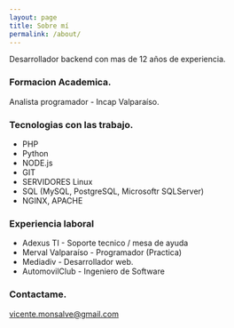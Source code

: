 ```yaml
---
layout: page
title: Sobre mí
permalink: /about/
---
```


Desarrollador backend con mas de 12 años de experiencia.


### Formacion Academica.

Analista programador - Incap Valparaíso.

### Tecnologias con las trabajo.

* PHP
* Python
* NODE.js
* GIT
* SERVIDORES Linux
* SQL (MySQL, PostgreSQL, Microsoftr SQLServer)
* NGINX, APACHE

### Experiencia laboral
* Adexus TI - Soporte tecnico / mesa de ayuda
* Merval Valparaíso - Programador (Practica)
* Mediadiv - Desarrollador web.
* AutomovilClub - Ingeniero de Software


### Contactame.

[vicente.monsalve@gmail.com](mailto:vicente.monsalve@gmail.com)
